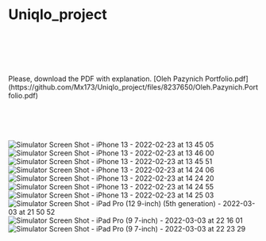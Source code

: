 # Uniqlo_project
<br />
<br />
<br />
<br />
<br />
Please, download the PDF with explanation.
[Oleh Pazynich Portfolio.pdf](https://github.com/Mx173/Uniqlo_project/files/8237650/Oleh.Pazynich.Portfolio.pdf)
<br />
<br />
<br />
<br />
<br />


![Simulator Screen Shot - iPhone 13 - 2022-02-23 at 13 45 05](https://user-images.githubusercontent.com/25139875/156575655-7ee38abb-2e49-4f65-a866-0fc12c91f573.png)
![Simulator Screen Shot - iPhone 13 - 2022-02-23 at 13 46 00](https://user-images.githubusercontent.com/25139875/156575785-bf51c695-2032-440f-a3a7-d149e0d86448.png)
![Simulator Screen Shot - iPhone 13 - 2022-02-23 at 13 45 51](https://user-images.githubusercontent.com/25139875/156575799-1523da7f-14aa-4790-9c20-cf29f122c74c.png)
![Simulator Screen Shot - iPhone 13 - 2022-02-23 at 14 24 06](https://user-images.githubusercontent.com/25139875/156575848-a1c3eb4f-03cd-4bc0-928d-e2f2f88edf08.png)
![Simulator Screen Shot - iPhone 13 - 2022-02-23 at 14 24 20](https://user-images.githubusercontent.com/25139875/156575856-872162ee-a8a6-4c38-a2f0-0be73d799985.png)
![Simulator Screen Shot - iPhone 13 - 2022-02-23 at 14 24 55](https://user-images.githubusercontent.com/25139875/156575900-3e8b4792-6acd-4ffe-81b0-192557827987.png)
![Simulator Screen Shot - iPhone 13 - 2022-02-23 at 14 25 03](https://user-images.githubusercontent.com/25139875/156575904-71af3e67-4cd0-491d-8986-997f3301b046.png)
![Simulator Screen Shot - iPad Pro (12 9-inch) (5th generation) - 2022-03-03 at 21 50 52](https://user-images.githubusercontent.com/25139875/156575952-e4f7f4dc-d05d-4dc6-a720-f3a03af186aa.png)
![Simulator Screen Shot - iPad Pro (9 7-inch) - 2022-03-03 at 22 16 01](https://user-images.githubusercontent.com/25139875/156575959-45691cee-3fba-4a81-a2bd-b033d2d86443.png)
![Simulator Screen Shot - iPad Pro (9 7-inch) - 2022-03-03 at 22 23 29](https://user-images.githubusercontent.com/25139875/156576005-01423a9d-c738-4f8a-9e1c-08ae69548143.png)
